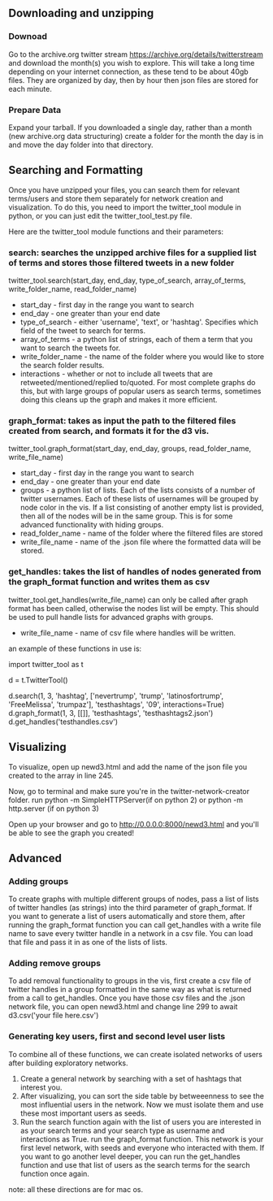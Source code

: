 ## Downloading and unzipping ##
### Downoad ###
Go to the archive.org twitter stream https://archive.org/details/twitterstream and download the month(s) you wish to explore.
This will take a long time depending on your internet connection, as these tend to be about 40gb files. They are organized by day, then by hour then json files are stored for each minute. 
### Prepare Data ###
Expand your tarball.
If you downloaded a single day, rather than a month (new archive.org data structuring) create a folder for the month the day is in and move the day folder into that directory. 


## Searching and Formatting ##
Once you have unzipped your files, you can search them for relevant terms/users and store them separately for network creation and visualization. To do this, you need to import the twitter_tool module in python, or you can just edit the twitter_tool_test.py file. 

Here are the  twitter_tool module functions and their parameters:
### search: searches the unzipped archive files for a supplied list of terms and stores those filtered tweets in a new folder ###
twitter_tool.search(start_day, end_day, type_of_search, array_of_terms, write_folder_name, read_folder_name)
* start_day - first day in the range you want to search
* end_day - one greater than your end date
* type_of_search - either 'username', 'text', or 'hashtag'. Specifies which field of the tweet to search for terms. 
* array_of_terms - a python list of strings, each of them a term that you want to search the tweets for.
* write_folder_name - the name of the folder where you would like to store the search folder results.
* interactions - whether or not to include all tweets that are retweeted/mentioned/replied to/quoted. For most complete graphs do  this, but with large groups of popular users as search terms, sometimes doing this cleans up the graph and makes it more efficient.

### graph_format: takes as input the path to the filtered files created from search, and formats it for the d3 vis. ###
twitter_tool.graph_format(start_day, end_day, groups, read_folder_name, write_file_name)
* start_day - first day in the range you want to search
* end_day - one greater than your end date
* groups - a python list of lists. Each of the lists consists of a number of twitter usernames. Each of these lists of usernames will be grouped by node color in the vis. If a list consisting of another empty list is provided, then all of the nodes will be in the same group. This is for some advanced functionality with hiding groups.
* read_folder_name - name of the folder where the filtered files are stored
* write_file_name - name of the .json file where the formatted data will be stored.

### get_handles: takes the list of handles of nodes generated from the graph_format function and writes them as csv ###
twitter_tool.get_handles(write_file_name) 
can only be called after graph format has been called, otherwise the nodes list will be empty. This should be used to pull handle lists for advanced graphs with groups.
* write_file_name - name of csv file where handles will be written.


an example of these functions in use is:

import twitter_tool as t

d = t.TwitterTool()


d.search(1, 3, 'hashtag', ['nevertrump', 'trump', 'latinosfortrump', 'FreeMelissa', 'trumpaz'], 'testhashtags', '09', interactions=True)
d.graph_format(1, 3, [[]], 'testhashtags', 'testhashtags2.json')
d.get_handles('testhandles.csv')



## Visualizing ##
To visualize, open up newd3.html and add the name of the json file you created to the array in line 245. 

Now, go to terminal and make sure you're in the twitter-network-creator folder. run python -m SimpleHTTPServer(if on python 2) or python -m http.server (if on python 3)

Open up your browser and go to http://0.0.0.0:8000/newd3.html and you'll be able to see the graph you created!
## Advanced ##
### Adding groups ###
To create graphs with multiple different groups of nodes, pass a list of lists of twitter handles (as strings) into the third parameter of graph_format.
If you want to generate a list of users automatically and store them, after running the graph_format function you can call get_handles with a write file name to save every twitter handle in a network in a csv file. You can load that file and pass it in as one of the lists of lists.
### Adding remove groups ###
To add removal functionality to groups in the vis, first create a csv file of twitter handles in a group formatted in the same way as what is returned from a call to get_handles. Once you have those csv files and the .json network file, you can open newd3.html and change line 299 to await d3.csv('your file here.csv')

### Generating key users, first and second level user lists ###

To combine all of these functions, we can create isolated networks of users after building exploratory networks. 
1. Create a general network by searching with a set of hashtags that interest you.
2. After visualizing, you can sort the side table by betweeenness to see the most influential users in the network. Now we must isolate them and use these most important users as seeds. 
3. Run the search function again with the list of users you are interested in as your search terms and your search type as username and interactions as True. run the graph_format function. This network is your first level network, with seeds and everyone who interacted with them. If you want to go another level deeper, you can run the get_handles function and use that list of users as the search terms for the search function once again. 





note: all these directions are for mac os.